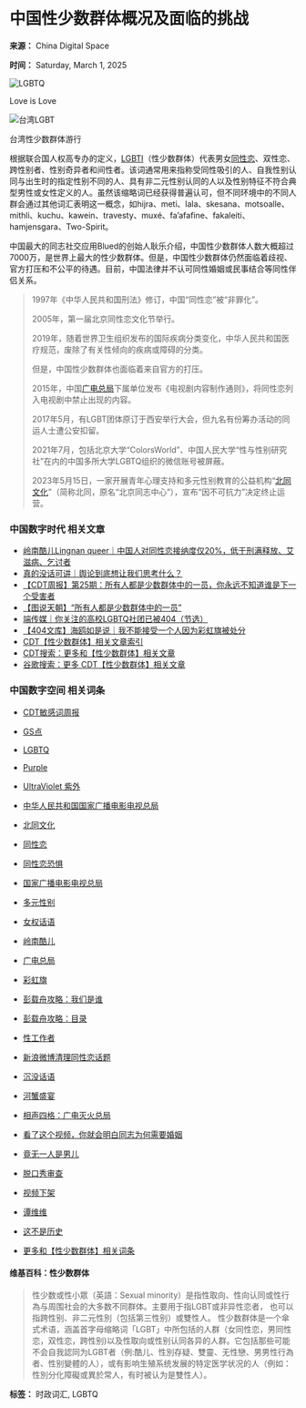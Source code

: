 # 中国性少数群体概况及面临的挑战

**来源：** China Digital Space

**时间：** Saturday, March 1, 2025

![LGBTQ](/space/images/thumb/8/88/LGBTQ.jpeg/400px-LGBTQ.jpeg)

Love is Love

![台湾LGBT](/space/images/thumb/c/cc/%E5%8F%B0%E6%B9%BELGBT.jpeg/400px-%E5%8F%B0%E6%B9%BELGBT.jpeg)

台湾性少数群体游行

根据联合国人权高专办的定义，[LGBTI](/space/LGBTQ "LGBTQ")（性少数群体）代表男女[同性恋](/space/%E5%90%8C%E6%80%A7%E6%81%8B "同性恋")、双性恋、跨性别者、性别奇异者和间性者。该词通常用来指称受同性吸引的人、自我性别认同与出生时的指定性别不同的人、具有非二元性别认同的人以及性别特征不符合典型男性或女性定义的人。虽然该缩略词已经获得普遍认可，但不同环境中的不同人群会通过其他词汇表明这一概念，如hijra、meti、lala、skesana、motsoalle、mithli、kuchu、kawein、travesty、muxé、fa’afafine、fakaleiti、hamjensgara、Two-Spirit。

中国最大的同志社交应用Blued的创始人耿乐介绍，中国性少数群体人数大概超过7000万，是世界上最大的性少数群体。但是，中国性少数群体仍然面临着歧视、官方打压和不公平的待遇。目前，中国法律并不认可同性婚姻或民事结合等同性伴侣关系。

> 1997年《中华人民共和国刑法》修订，中国“同性恋”被“非罪化”。
>
> 2005年，第一届北京同性恋文化节举行。
>
> 2019年，随着世界卫生组织发布的国际疾病分类变化，中华人民共和国医疗规范，废除了有关性倾向的疾病或障碍的分类。
>
> 但是，中国性少数群体也面临着来自官方的打压。
>
> 2015年，中国[广电总局](/space/%E5%B9%BF%E7%94%B5%E6%80%BB%E5%B1%80 "广电总局")下属单位发布《电视剧内容制作通则》，将同性恋列入电视剧中禁止出现的内容。
>
> 2017年5月，有LGBT团体原订于西安举行大会，但九名有份筹办活动的同运人士遭公安扣留。
>
> 2021年7月，包括北京大学“ColorsWorld”、中国人民大学“性与性别研究社”在内的中国多所大学LGBTQ组织的微信账号被屏蔽。
>
> 2023年5月15日，一家开展青年心理支持和多元性别教育的公益机构“[北同文化](/space/%E5%8C%97%E5%90%8C%E6%96%87%E5%8C%96 "北同文化")”（简称北同，原名“北京同志中心”），宣布“因不可抗力”决定终止运营。

### 中国数字时代 相关文章

-   [岭南酷儿Lingnan queer｜中国人对同性恋接纳度仅20%，低于刑满释放、艾滋病、乞讨者](https://chinadigitaltimes.net/chinese/710364.html)
-   [真的没话可讲｜舆论到底想让我们思考什么？](https://chinadigitaltimes.net/chinese/696318.html)
-   [【CDT周报】第25期：所有人都是少数群体中的一员，你永远不知道谁是下一个受害者](https://chinadigitaltimes.net/chinese/668054.html)
-   [【图说天朝】“所有人都是少数群体中的一员”](https://chinadigitaltimes.net/chinese/668036.html)
-   [端传媒｜你关注的高校LGBTQ社团已被404（节选）](https://chinadigitaltimes.net/chinese/668285.html)
-   [【404文库】海鸥如是说｜我不能接受一个人因为彩虹旗被处分](https://chinadigitaltimes.net/chinese/684498.html)
-   [CDT【性少数群体】相关文章索引](https://chinadigitaltimes.net/chinese/tag/性少数群体/)
-   [CDT搜索：更多和【性少数群体】相关文章](https://chinadigitaltimes.net/chinese/search_gcse/?q=性少数群体)
-   [谷歌搜索：更多 CDT【性少数群体】相关文章](https://www.google.com/search?q=性少数群体+site%3Achinadigitaltimes.net%2Fchinese%2F)

### 中国数字空间 相关词条

-   [CDT敏感词周报](/space/CDT%E6%95%8F%E6%84%9F%E8%AF%8D%E5%91%A8%E6%8A%A5 "CDT敏感词周报")
-   [GS点](/space/GS%E7%82%B9 "GS点")
-   [LGBTQ](/space/LGBTQ "LGBTQ")
-   [Purple](/space/Purple "Purple")
-   [UltraViolet 紫外](/space/UltraViolet_%E7%B4%AB%E5%A4%96 "UltraViolet 紫外")
-   [中华人民共和国国家广播电影电视总局](/space/%E4%B8%AD%E5%8D%8E%E4%BA%BA%E6%B0%91%E5%85%B1%E5%92%8C%E5%9B%BD%E5%9B%BD%E5%AE%B6%E5%B9%BF%E6%92%AD%E7%94%B5%E6%92%AD%E7%94%B5%E5%BD%B1%E7%94%B5%E8%A7%86%E6%80%BB%E5%B1%80 "中华人民共和国国家广播电影电视总局")
-   [北同文化](/space/%E5%8C%97%E5%90%8C%E6%96%87%E5%8C%96 "北同文化")
-   [同性恋](/space/%E5%90%8C%E6%80%A7%E6%81%8B "同性恋")
-   [同性恋恐惧](/space/%E5%90%8C%E6%80%A7%E6%81%8B%E6%81%90%E6%83%A7 "同性恋恐惧")
-   [国家广播电影电视总局](/space/%E5%9B%BD%E5%AE%B6%E5%B9%BF%E6%92%AD%E7%94%B5%E5%BD%B1%E7%94%B5%E8%A7%86%E6%80%BB%E5%B1%80 "国家广播电影电视总局")
-   [多元性别](/space/%E5%A4%9A%E5%85%83%E6%80%A7%E5%88%AB "多元性别")
-   [女权话语](/space/%E5%A5%B3%E6%9D%83%E8%AF%9D%E8%AF%AD "女权话语")
-   [岭南酷儿](/space/%E5%B2%AD%E5%8D%97%E9%85%B7%E5%84%BF "岭南酷儿")
-   [广电总局](/space/%E5%B9%BF%E7%94%B5%E6%80%BB%E5%B1%80 "广电总局")
-   [彩虹旗](/space/%E5%BD%A9%E8%99%B9%E6%97%97 "彩虹旗")
-   [彭载舟攻略：我们是谁](/space/%E5%BD%AD%E8%BD%BD%E8%88%9F%E6%94%BB%E7%95%A5%EF%BC%9A%E6%88%91%E4%BB%AC%E6%98%AF%E8%B0%81 "彭载舟攻略：我们是谁")
-   [彭载舟攻略：目录](/space/%E5%BD%AD%E8%BD%BD%E8%88%9F%E6%94%BB%E7%95%A5%EF%BC%9A%E7%9B%AE%E5%BD%95 "彭载舟攻略：目录")
-   [性工作者](/space/%E6%80%A7%E5%B7%A5%E4%BD%9C%E8%80%85 "性工作者")
-   [新浪微博清理同性恋话题](/space/%E6%96%B0%E6%B5%AA%E5%BE%AE%E5%8D%9A%E6%B8%85%E7%90%86%E5%90%8C%E6%80%A7%E6%81%8B%E8%AF%9D%E9%A2%98 "新浪微博清理同性恋话题")
-   [沉没话语](/space/%E6%B2%89%E6%B2%A1%E8%AF%9D%E8%AF%AD "沉没话语")
-   [河蟹盛宴](/space/%E6%B2%B3%E8%9F%B9%E7%9B%9B%E5%AE%B4 "河蟹盛宴")
-   [相声四格：广电灭火总局](/space/%E7%9B%B8%E5%A3%B0%E5%9B%9B%E6%A0%BC%EF%BC%9A%E5%B9%BF%E7%94%B5%E7%81%AD%E7%81%AB%E6%80%BB%E5%B1%80 "相声四格：广电灭火总局")
-   [看了这个视频，你就会明白同志为何需要婚姻](/space/%E7%9C%8B%E4%BA%86%E8%BF%99%E4%B8%AA%E8%A7%86%E9%A2%91%EF%BC%8C%E4%BD%A0%E5%B0%B1%E4%BC%9A%E6%98%8E%E7%99%BD%E5%90%8C%E5%BF%97%E4%B8%BA%E4%BD%95%E9%9C%80%E8%A6%81%E5%A9%9A%E5%A7%BB "看了这个视频，你就会明白同志为何需要婚姻")
-   [竟无一人是男儿](/space/%E7%AB%9F%E6%97%A0%E4%B8%80%E4%BA%BA%E6%98%AF%E7%94%B7%E5%84%BF "竟无一人是男儿")
-   [脱口秀审查](/space/%E8%84%B1%E5%8F%A3%E7%A7%80%E5%AE%A1%E6%9F%A5 "脱口秀审查")
-   [视频下架](/space/%E8%A7%86%E9%A2%91%E4%B8%8B%E6%9E%B6 "视频下架")
-   [谭维维](/space/%E8%B0%AD%E7%BB%B4%E7%BB%B4 "谭维维")
-   [这不是历史](/space/%E8%BF%99%E4%B8%8D%E6%98%AF%E5%8E%86%E5%8F%B2 "这不是历史")

-   [更多和【性少数群体】相关词条](https://www.google.com/search?q=性少数群体+site%3Achinadigitaltimes.net%2Fspace%2F)

#### 维基百科：性少数群体

> 性少数或性小眾（英語：Sexual minority）是指性取向、性向认同或性行為与周围社会的大多数不同群体。主要用于指LGBT或非异性恋者， 也可以指跨性别、非二元性別（包括第三性别）或雙性人。 性少数群体是一个傘式术语，涵盖首字母缩略词「LGBT」中所包括的人群（女同性恋，男同性恋，双性恋，跨性别)以及性取向或性别认同各异的人群。它包括那些可能不会自我認同为LGBT者（例:酷儿、性別存疑、雙靈、无性戀、男男性行為者、性别變體的人），或有影响生殖系统发展的特定医学状况的人（例如：性別分化障礙或異於常人，有时被认为是雙性人）。

**标签：** 时政词汇, LGBTQ
